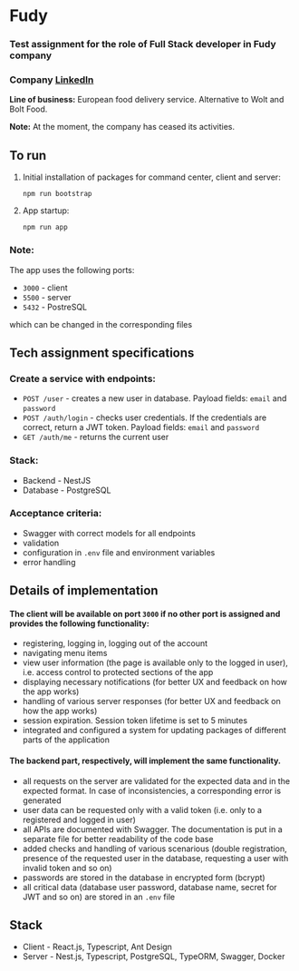 # Fudy

### Test assignment for the role of Full Stack developer in Fudy company

### Company [LinkedIn](https://www.linkedin.com/company/fudy)

**Line of business:** European food delivery service. Alternative to Wolt and Bolt Food.

**Note:** At the moment, the company has ceased its activities.

## To run

1. Initial installation of packages for command center, client and server:
    ```
    npm run bootstrap
    ```

2. App startup:
     ```
     npm run app
     ```

### Note:
The app uses the following ports:
- `3000` - client
- `5500` - server
- `5432` - PostreSQL

which can be changed in the corresponding files

## Tech assignment specifications

### Create a service with endpoints:

* `POST /user` - creates a new user in database. Payload fields: `email` and `password`
* `POST /auth/login` - checks user credentials. If the credentials are correct, return a JWT token. Payload fields: `email` and `password`
* `GET /auth/me` - returns the current user

### Stack:

* Backend - NestJS
* Database - PostgreSQL

### Acceptance criteria:

* Swagger with correct models for all endpoints
* validation
* configuration in `.env` file and environment variables
* error handling

## Details of implementation

#### The client will be available on port `3000` if no other port is assigned and provides the following functionality:

- registering, logging in, logging out of the account
- navigating menu items
- view user information (the page is available only to the logged in user), i.e. access control to protected sections of the app
- displaying necessary notifications (for better UX and feedback on how the app works)
- handling of various server responses (for better UX and feedback on how the app works)
- session expiration. Session token lifetime is set to 5 minutes
- integrated and configured a system for updating packages of different parts of the application

#### The backend part, respectively, will implement the same functionality.

- all requests on the server are validated for the expected data and in the expected format. In case of inconsistencies, a corresponding error is generated
- user data can be requested only with a valid token (i.e. only to a registered and logged in user)
- all APIs are documented with Swagger. The documentation is put in a separate file for better readability of the code base
- added checks and handling of various scenarious (double registration, presence of the requested user in the database, requesting a user with invalid token and so on)
- passwords are stored in the database in encrypted form (bcrypt)
- all critical data (database user password, database name, secret for JWT and so on) are stored in an `.env` file

## Stack

- Client - React.js, Typescript, Ant Design
- Server - Nest.js, Typescript, PostgreSQL, TypeORM, Swagger, Docker